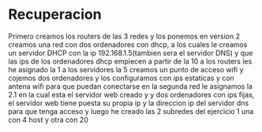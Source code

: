 # Recuperacion

Primero creamos los routers de las 3 redes y los ponemos en version 2
creamos una red con dos ordenadores con dhcp, a los cuales le creamos un servidor
DHCP con la ip 192.168.1.5(tambien sera el servidor DNS) y que las ips de los ordenadores
dhcp empiecen a partir de la 10 a los routers les he asignado la 1  a los servidores la 5
creamos un punto de acceso wifi y cojemos dos ordenadores y los configuramos con ips
estaticas y con antena wifi para que puedan conectarse
en la segunda red le asignamos la 2.1  en la cual esta el servidor web creado y y dos ordenadores
con ips fijas, el servidor web tiene puesta su propia ip  y la direccion ip del servidor dns para que tenga acceso
y luego he creado las 2 subredes del ejercicio 1 una con 4 host y otra con 20
